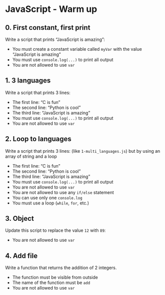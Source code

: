 # JavaScript - Warm up

## 0. First constant, first print
Write a script that prints “JavaScript is amazing”:
* You must create a constant variable called ```myVar``` with the value “JavaScript is amazing”
* You must use ```console.log(...)``` to print all output
* You are not allowed to use ```var```

## 1. 3 languages
Write a script that prints 3 lines:
* The first line: “C is fun”
* The second line: “Python is cool”
* The third line: “JavaScript is amazing”
* You must use ```console.log(...)``` to print all output
* You are not allowed to use ```var```

## 2. Loop to languages
Write a script that prints 3 lines: (like ```1-multi_languages.js```) but by using an array of string and a loop
* The first line: “C is fun”
* The second line: “Python is cool”
* The third line: “JavaScript is amazing”
* You must use ```console.log(...)``` to print all output
* You are not allowed to use ```var```
* You are not allowed to use any ```if/else``` statement
* You can use only one ```console.log```
* You must use a loop (```while```, ```for```, etc.)

## 3. Object
Update this script to replace the value ```12``` with ```89```:
* You are not allowed to use ```var```

## 4. Add file
Write a function that returns the addition of 2 integers.
* The function must be visible from outside
* The name of the function must be ```add```
* You are not allowed to use ```var```
